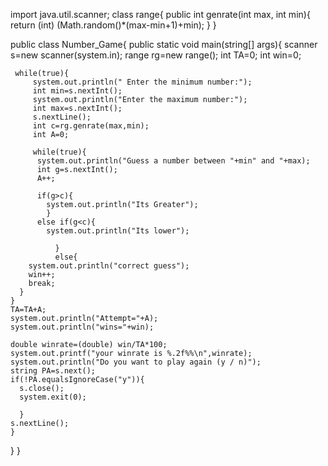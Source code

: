 import java.util.scanner;
class range{
    public int genrate(int max, int min){
        return (int) (Math.random()*(max-min+1)+min);
    }
}

public class Number_Game{
     public static void main(string[] args){
     scanner s=new scanner(system.in);
     range rg=new range();
     int TA=0;
     int win=0;

     while(true){
         system.out.println(" Enter the minimum number:");
         int min=s.nextInt();
         system.out.println("Enter the maximum number:");
         int max=s.nextInt();
         s.nextLine();
         int c=rg.genrate(max,min);
         int A=0;

         while(true){
          system.out.println("Guess a number between "+min" and "+max);
          int g=s.nextInt();
          A++;

          if(g>c){
            system.out.println("Its Greater");
            }
          else if(g<c){
            system.out.println("Its lower");

              }
              else{
        system.out.println("correct guess");
        win++;
        break;
      }
    }
    TA=TA+A;
    system.out.println("Attempt="+A);
    system.out.println("wins="+win);

    double winrate=(double) win/TA*100;
    system.out.printf("your winrate is %.2f%%\n",winrate);
    system.out.println("Do you want to play again (y / n)");
    string PA=s.next();
    if(!PA.equalsIgnoreCase("y")){
      s.close();
      system.exit(0);

      }
    s.nextLine();
    }
  }
}
  
    
